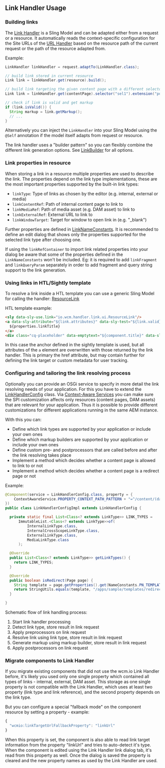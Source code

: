 ## Link Handler Usage


### Building links

The [Link Handler][link-handler] is a Sling Model and can be adapted either from a request or a resource. It automatically reads the context-specific configuration for the Site URLs of the [URL Handler][url-handler] based on the resource path of the current request or the path of the resource adapted from.

Example:

```java
LinkHandler linkHandler = request.adaptTo(LinkHandler.class);

// build link stored in current resource
Link link = linkHandler.get(resource).build();

// build link targeting the given content page with a different selector and extension
Link link = linkHandler.get(contentPage).selector("sel1").extension("pdf").build();

// check if link is valid and get markup
if (link.isValid()) {
  String markup = link.getMarkup();
  // ...
}
```

Alternatively you can inject the `LinkHandler` into your Sling Model using the `@Self` annotation if the model itself adapts from request or resource.

The link handler uses a "builder pattern" so you can flexibly combine the different link generation options.
See [LinkBuilder][link-builder] for all options.


### Link properties in resource

When storing a link in a resource multiple properties are used to describe the link. The properties depend on the link type implementations, these are the most important properties supported by the built-in link types:

* `linkType`: Type of links as chosen by the editor (e.g. internal, external or media)
* `linkContentRef`: Path of internal content page to link to
* `linkMediaRef`: Path of media asset (e.g. DAM asset) to link to
* `linkExternalRef`: External URL to link to
* `linkWindowTarget`: Target for window to open link in (e.g. "\_blank")

Further properties are defined in [LinkNameConstants][link-name-constants]. It is recommended to define an edit dialog that shows only the properties supported for the selected link type after choosing one.

If using the `linkRefContainer` to import link related properties into your dialog be aware that some of the properties defined in the `LinkNameConstants` won't be included. Eg: it is required to add `linkFragment` and `linkQueryParam` separately in order to add fragment and query string support to the link generation.


### Using links in HTL/Sightly template

To resolve a link inside a HTL template you can use a generic Sling Model for calling the handler: [ResourceLink](apidocs/io/wcm/handler/link/ui/ResourceLink.html)

HTL template example:

```html
<sly data-sly-use.link="io.wcm.handler.link.ui.ResourceLink"/>
<a data-sly-attribute="${link.attributes}" data-sly-test="${link.valid}">
  ${properties.linkTitle}
</a>
<div class="cq-placeholder" data-emptytext="${component.title}" data-sly-test="${!link.valid}"></div>
```

In this case the anchor defined in the sightly template is used, but all attributes of the `a` element are overwritten with those returned by the link handler. This is primary the href attribute, but may contain further for defining the link target or custom metadata for user tracking.



### Configuring and tailoring the link resolving process

Optionally you can provide an OSGi service to specify in more detail the link resolving needs of your application. For this you have to extend the [LinkHandlerConfig][link-handler-config] class. Via [Context-Aware Services][sling-commons-caservices] you can make sure the SPI customization affects only resources (content pages, DAM assets) that are relevant for your application. Thus it is possible to provide different customizations for different applications running in the same AEM instance.

With this you can:

* Define which link types are supported by your application or include your own ones
* Define which markup builders are supported by your application or include your own ones
* Define custom pre- and postprocessors that are called before and after the link resolving takes place
* Implement a method which decides whether a content page is allowed to link to or not
* Implement a method which decides whether a content page is a redirect page or not

Example:

```java
@Component(service = LinkHandlerConfig.class, property = {
    ContextAwareService.PROPERTY_CONTEXT_PATH_PATTERN + "=^/content/(dam/)?myapp(/.*)?$"
})
public class LinkHandlerConfigImpl extends LinkHandlerConfig {

  private static final List<Class<? extends LinkType>> LINK_TYPES =
      ImmutableList.<Class<? extends LinkType>>of(
          InternalLinkType.class,
          InternalCrossScopeLinkType.class,
          ExternalLinkType.class,
          MediaLinkType.class
      );

  @Override
  public List<Class<? extends LinkType>> getLinkTypes() {
    return LINK_TYPES;
  }

  @Override
  public boolean isRedirect(Page page) {
    String template = page.getProperties().get(NameConstants.PN_TEMPLATE, String.class);
    return StringUtils.equals(template, "/apps/sample/templates/redirect");
  }

}
```

Schematic flow of link handling process:

1. Start link handler processing
2. Detect link type, store result in link request
3. Apply preprocessors on link request
4. Resolve link using link type, store result in link request
5. Generate markup using markup builder, store result in link request
6. Apply postprocessors on link request


### Migrate components to Link Handler

If you migrate existing components that did not use the wcm.io Link Handler before, it's likely you used only one single property which contained all types of links - internal, external, DAM asset. This storage as one single property is not compatible with the Link Handler, which uses at least two property (link type and link reference), and the second property depends on the link type.

But you can configure a special "fallback mode" on the component resource by setting a property - example:

```javascript
{
  "wcmio:linkTargetUrlFallbackProperty": "linkUrl"
}
```

When this property is set, the component is also able to read link target information from the property "linkUrl" and tries to auto-detect it's type. When the component is edited using the Link Handler link dialog tab, it's read from this property as well. Once the dialog is saved the property is cleared and the new property names as used by the Link Handler are used.



[link-handler]: apidocs/io/wcm/handler/link/LinkHandler.html
[link-builder]: apidocs/io/wcm/handler/link/LinkBuilder.html
[link-name-constants]: apidocs/io/wcm/handler/link/LinkNameConstants.html
[link-handler-config]: apidocs/io/wcm/handler/link/spi/LinkHandlerConfig.html
[url-handler]: ../url/
[sling-commons-caservices]: ../../sling/commons/context-aware-services.html
